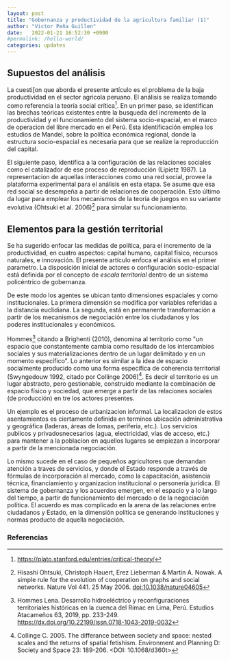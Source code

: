 ```yaml
---
layout: post
title: "Gobernanza y productividad de la agricultura familiar (1)"
author: "Victor Peña Guillen"
date:   2022-01-21 16:52:30 +0900
#permalink: /hello-world/
categories: updates
---
```


## Supuestos del análisis

La cuesti[on que aborda el presente artículo es el problema de la baja productividad en el sector agricola peruano. El análisis se realiza tomando como referencia la teoría social crítica[^1]. 
En un primer paso, se identifican las brechas teóricas existentes entre la busqueda del incremento de la productividad y el funcionamiento del sistema socio-espacial, en el marco de operacion del libre mercado en el Perú.
Esta identificación emplea los estudios de Mandel, sobre la política económica regional, donde la estructura socio-espacial es necesaria para que se realize la reproducción del capital.

El siguiente paso, identifica a la configuración de las relaciones sociales como el catalizador de ese proceso de reproducción (Lipietz 1987). La representacion de aquellas interacciones como una red social, provee la plataforma experimental para el análisis en esta etapa.
Se asume que esa red social se desempeña a partir de relaciones de cooperación. Esto último da lugar para emplear los mecanismos de la teoria de juegos en su variante evolutiva (Ohtsuki et al. 2006)[^2] para simular su funcionamiento.

## Elementos para la gestión territorial

Se ha sugerido enfocar las medidas de política, para el incremento de la productividad, en cuatro aspectos: capital humano, capital físico, recursos naturales, e innovación.
El presente artículo enfoca el análisis en el primer parametro.
La disposición inicial de actores o configuración socio-espacial está definida por el concepto de *escala territorial* dentro de un sistema policéntrico de gobernanza.

De este modo los agentes se ubican tanto dimensiones espaciales y como institucionales. La primera dimensión se modifica por variables referidas a la distancia euclidiana. La segunda, está en permanente transformación a partir de los mecanismos de negociación entre los ciudadanos y los poderes institucionales y económicos.

Hommes[^3] citando a Brighenti (2010), denomina al territorio como "un espacio que constantemente cambia como resultado de los intercambios sociales y sus materializaciones dentro de un lugar delimitado y en un momento específico".
Lo anterior es similar a la idea de espacio socialmente producido como una forma específica de coherencia territorial (Swyngedouw 1992, citado por Collinge 2006)[^4].
Es decir el territorio es un lugar abstracto, pero gestionable, construido mediante la combinación de espacio físico y sociedad, que emerge a partir de las relaciones sociales (de producción) en tre los actores presentes.

Un ejemplo es el proceso de urbanizacion informal. La localizacion de estos asentamientos es ciertamente definida en terminos ubicación administrativa y geográfica (laderas, áreas de lomas, periferia, etc.). Los servicios publicos y privadosnecesarios (agua, electricidad, vías de acceso, etc.) para mantener a la poblacion en aquellos lugares se empiezan a incorporar a partir de la mencionada negociación.

Lo mismo sucede en el caso de pequeños agricultores que demandan atención a traves de servicios, y donde el Estado responde a través de fórmulas de incorporación al mercado, como la capacitación, asistencia técnica, financiamiento y organizacion institucional o personería jurídica. El sistema de gobernanza y los acuerdos emergen, en el espacio y a lo largo del tiempo, a partir de funcionamiento del mercado o de la negociación política. El acuerdo es mas complicado en la arena de las relaciones entre ciudadanos y Estado, en la dimensión política se generando instituciones y normas producto de aquella negociación.

### Referencias

[^1]: <https://plato.stanford.edu/entries/critical-theory/>
[^2]: Hisashi Ohtsuki, Christoph Hauert, Erez Lieberman & Martin A. Nowak. A simple rule for the evolution of cooperation on graphs and social networks. Nature Vol 441. 25 May 2006. <doi:10.1038/nature04605>
[^3]: Hommes Lena. Desarrollo hidroeléctrico y reconfiguraciones territoriales históricas en la cuenca del Rímac en Lima, Perú. Estudios Atacameños 63, 2019, pp. 233-249. <https://dx.doi.org/10.22199/issn.0718-1043-2019-0032>
[^4]: Collinge C. 2005. The differance between society and space: nested scales and the returns of spatial fetishism. Environment and Planning D: Society and Space 23: 189-206. <DOI: 10.1068/d360t>
